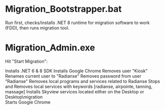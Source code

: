 # Migration_Bootstrapper.bat

Run first, checks/installs .NET 8 runtime for migration software to work (FDD), then runs migration tool.

# Migration_Admin.exe

Hit "Start Migration":

Installs .NET 6 & 8 SDK
Installs Google Chrome
Removes user "Kiosk"
Renames current user to "Radianse"
Removes password from user "Radianse"
Removes local programs and services related to Radianse
Stops and Removes local services with keywords [radianse, airpointe, tanning, massage]
Installs Skyview services located either on the Desktop or Desktop\migration\
Starts Google Chrome
